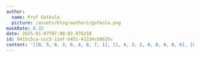 ```yaml
---
author:
  name: Prof Gotkola
  picture: /assets/blog/authors/gotkola.png
maskRate: 0.32
date: 2025-01-07T07:00:02.076218
id: 0415c5ca-ccc5-11ef-b451-41234cb8625c
content: '[[0, 5, 0, 3, 6, 4, 8, 7, 1], [1, 4, 3, 2, 0, 8, 9, 0, 6], [0, 0, 0, 5, 9, 0, 3, 2, 0], [2, 0, 6, 0, 5, 0, 4, 8, 3], [3, 9, 8, 4, 2, 0, 0, 1, 5], [0, 7, 4, 8, 0, 0, 6, 0, 2], [4, 2, 9, 0, 0, 5, 1, 3, 7], [0, 3, 1, 9, 4, 2, 5, 6, 8], [0, 8, 0, 1, 0, 7, 2, 0, 9]]'
---
```

